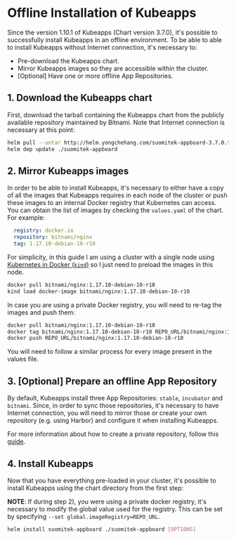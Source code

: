 # Offline Installation of Kubeapps

Since the version 1.10.1 of Kubeapps (Chart version 3.7.0), it's possible to successfully install Kubeapps in an offline environment. To be able to able to install Kubeapps without Internet connection, it's necessary to:

 - Pre-download the Kubeapps chart.
 - Mirror Kubeapps images so they are accessible within the cluster.
 - [Optional] Have one or more offline App Repositories.

## 1. Download the Kubeapps chart

First, download the tarball containing the Kubeapps chart from the publicly available repository maintained by Bitnami. Note that Internet connection is necessary at this point:

```bash
helm pull --untar http://helm.yongchehang.com/suomitek-appboard-3.7.0.tgz
helm dep update ./suomitek-appboard
```

## 2. Mirror Kubeapps images

In order to be able to install Kubeapps, it's necessary to either have a copy of all the images that Kubeapps requires in each node of the cluster or push these images to an internal Docker registry that Kubernetes can access. You can obtain the list of images by checking the `values.yaml` of the chart. For example:

```yaml
  registry: docker.io
  repository: bitnami/nginx
  tag: 1.17.10-debian-10-r10
```

For simplicity, in this guide I am using a cluster with a single node using [Kubernetes in Docker (`kind`)](https://github.com/kubernetes-sigs/kind) so I just need to preload the images in this node.

```bash
docker pull bitnami/nginx:1.17.10-debian-10-r10
kind load docker-image bitnami/nginx:1.17.10-debian-10-r10
```

In case you are using a private Docker registry, you will need to re-tag the images and push them:

```bash
docker pull bitnami/nginx:1.17.10-debian-10-r10
docker tag bitnami/nginx:1.17.10-debian-10-r10 REPO_URL/bitnami/nginx:1.17.10-debian-10-r10
docker push REPO_URL/bitnami/nginx:1.17.10-debian-10-r10
```

You will need to follow a similar process for every image present in the values file.

## 3. [Optional] Prepare an offline App Repository

By default, Kubeapps install three App Repositories: `stable`, `incubator` and `bitnami`. Since, in order to sync those repositories, it's necessary to have Internet connection, you will need to mirror those or create your own repository (e.g. using Harbor) and configure it when installing Kubeapps.

For more information about how to create a private repository, follow this [guide](./private-app-repository.md).

## 4. Install Kubeapps

Now that you have everything pre-loaded in your cluster, it's possible to install Kubeapps using the chart directory from the first step:

**NOTE**: If during step 2), you were using a private docker registry, it's necessary to modify the global value used for the registry. This can be set by specifying `--set global.imageRegistry=REPO_URL`.

```bash
helm install suomitek-appboard ./suomitek-appboard [OPTIONS]
```
